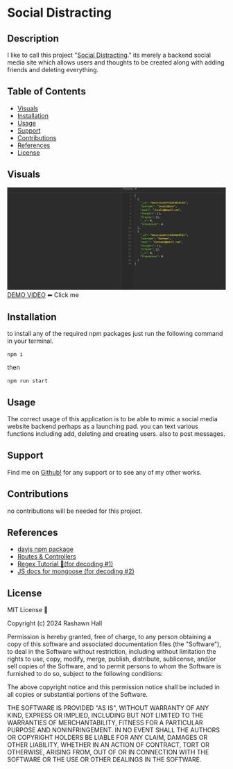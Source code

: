 # Social Distracting

## Description 
I like to call this project "[Social Distracting](https://github.com/TheR16H/social18)." its merely a backend social media site which allows users and thoughts to be created along with adding friends and deleting everything.

## Table of Contents

- [Visuals](#visuals)
- [Installation](#installation)
- [Usage](#usage)
- [Support](#support)
- [Contributions](#contributions)
- [References](#references)
- [License](#license)

## Visuals
 ![Screenshot](./Assets/Screenshot%202024-09-13%20011020.png)
 [DEMO VIDEO](https://drive.google.com/file/d/1zLzE9xnH-2AHoIexeVUi7IZoLylnsU3-/view?usp=sharing ) ⬅ Click me <!--I need to update this video -->

## Installation
to install any of the required npm packages just run the following command in your terminal. 
```
npm i
``` 
then 
``` 
npm run start
```

## Usage
The correct usage of this application is to be able to mimic a social media website backend perhaps as a launching pad. you can text various functions including add, deleting and creating users. also to post messages. 

## Support
Find me on [Github!](https://github.com/TheR16H) for any support or to see any of my other works.

## Contributions
no contributions will be needed for this project.

## References
- [dayjs npm package](https://www.npmjs.com/package/dayjs)
- [Routes & Controllers](https://developer.mozilla.org/en-US/docs/Learn/Server-side/Express_Nodejs/routes)
- [Regex Tutorial 🫶(for decoding #1)](https://gist.github.com/TheR16H/97fa17362b404211b7b5b985513e3549)
- [JS docs for mongoose (for decoding #2)](https://masteringjs.io/tutorials/mongoose/mongoose-validate-unique-email)


## License
MIT License 🔔

Copyright (c) 2024 Rashawn Hall

Permission is hereby granted, free of charge, to any person obtaining a copy
of this software and associated documentation files (the "Software"), to deal
in the Software without restriction, including without limitation the rights
to use, copy, modify, merge, publish, distribute, sublicense, and/or sell
copies of the Software, and to permit persons to whom the Software is
furnished to do so, subject to the following conditions:

The above copyright notice and this permission notice shall be included in all
copies or substantial portions of the Software.

THE SOFTWARE IS PROVIDED "AS IS", WITHOUT WARRANTY OF ANY KIND, EXPRESS OR
IMPLIED, INCLUDING BUT NOT LIMITED TO THE WARRANTIES OF MERCHANTABILITY,
FITNESS FOR A PARTICULAR PURPOSE AND NONINFRINGEMENT. IN NO EVENT SHALL THE
AUTHORS OR COPYRIGHT HOLDERS BE LIABLE FOR ANY CLAIM, DAMAGES OR OTHER
LIABILITY, WHETHER IN AN ACTION OF CONTRACT, TORT OR OTHERWISE, ARISING FROM,
OUT OF OR IN CONNECTION WITH THE SOFTWARE OR THE USE OR OTHER DEALINGS IN THE
SOFTWARE.
